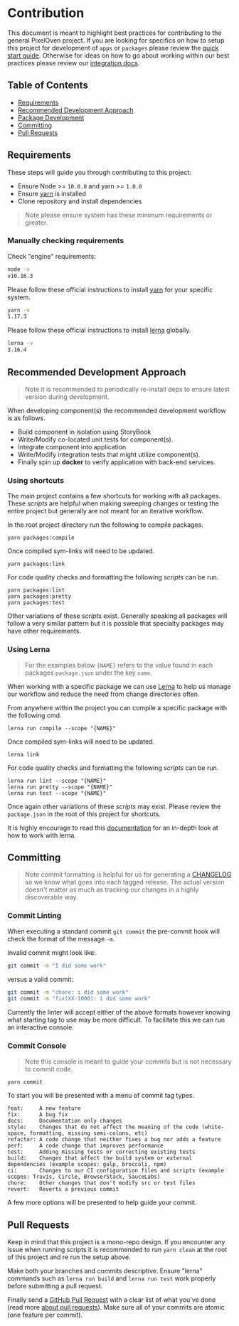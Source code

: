 # Contribution
This document is meant to highlight best practices for contributing to the general PixelOven project. If you are looking for specifics on how to setup this project for development of `apps` or `packages` please review the [quick start guide](./quick-start-guide.md). Otherwise for ideas on how to go about working within our best practices please review our [integration docs](./integrating/index.md).

## Table of Contents

- [Requirements](#requirements)
- [Recommended Development Approach](#recommended-development-approach)
- [Package Development](#package-development)
- [Committing](#committing)
- [Pull Requests](#pull-requests)

## Requirements

These steps will guide you through contributing to this project:

- Ensure Node >= `10.0.0` and yarn >= `1.0.0`
- Ensure [yarn](https://yarnpkg.com/docs/install/) is installed
- Clone repository and install dependencies

> Note please ensure system has these minimum requirements or greater.

### Manually checking requirements
Check "engine" requirements:
```bash
node -v
v10.16.3
```
Please follow these official instructions to install [yarn](https://yarnpkg.com/docs/install/) for your specific system. 
```bash
yarn -v
1.17.3
```
Please follow these official instructions to install [lerna](https://github.com/lerna/lerna) globally.
```bash
lerna -v
3.16.4
```

## Recommended Development Approach
> Note it is recommended to periodically re-install deps to ensure latest version during development.

When developing component(s) the recommended development workflow is as follows.
- Build component in isolation using StoryBook
- Write/Modify co-located unit tests for component(s).
- Integrate component into application
- Write/Modify integration tests that might utilize component(s).
- Finally spin up **docker** to verify application with back-end services.

### Using shortcuts

The main project contains a few shortcuts for working with all packages. These *scripts* are helpful when making sweeping changes or testing the entire project but generally are not meant for an iterative workflow.

In the root project directory run the following to compile packages.
```
yarn packages:compile
```
Once compiled sym-links will need to be updated.
```
yarn packages:link
```
For code quality checks and formatting the following *scripts* can be run.
```
yarn packages:lint
yarn packages:pretty
yarn packages:test
```
Other variations of these *scripts* exist. Generally speaking all packages will follow a very similar pattern but it is possible that specialty packages may have other requirements. 

### Using Lerna
> For the examples below `{NAME}` refers to the value found in each packages `package.json` under the key `name`.

When working with a specific package we can use [Lerna](https://github.com/lerna/lerna/blob/master/README.md) to help us manage our workflow and reduce the need from change directories often.

From anywhere within the project you can compile a specific package with the following cmd.
```
lerna run compile --scope "{NAME}"
```
Once compiled sym-links will need to be updated.
```
lerna link
```
For code quality checks and formatting the following *scripts* can be run.
```
lerna run lint --scope "{NAME}"
lerna run pretty --scope "{NAME}"
lerna run test --scope "{NAME}"
```
Once again other variations of these *scripts* may exist. Please review the `package.json` in the root of this project for shortcuts. 

It is highly encourage to read this [documentation](https://github.com/lerna/lerna/blob/master/README.md) for an in-depth look at how to work with lerna.

## Committing
> Note commit formatting is helpful for us for generating a [CHANGELOG](CHANGELOG.md) so we know what goes into each tagged release. The actual version doesn't matter as much as tracking our changes in a highly discoverable way.

### Commit Linting
When executing a standard commit `git commit` the pre-commit hook will check the format of the message `-m`.

Invalid commit might look like:
```bash
git commit -m "I did some work"
```
versus a valid commit:
```bash
git commit -m "chore: i did some work"
git commit -m "fix(XX-1000): i did some work"
```
Currently the linter will accept either of the above formats however knowing what starting tag to use may be more difficult. To facilitate this we can run an interactive console.

### Commit Console
> Note this console is meant to guide your commits but is not necessary to commit code.  
```bash
yarn commit
```

To start you will be presented with a menu of commit tag types.
```
feat:     A new feature 
fix:      A bug fix 
docs:     Documentation only changes 
style:    Changes that do not affect the meaning of the code (white-space, formatting, missing semi-colons, etc) 
refactor: A code change that neither fixes a bug nor adds a feature 
perf:     A code change that improves performance 
test:     Adding missing tests or correcting existing tests
build:    Changes that affect the build system or external dependencies (example scopes: gulp, broccoli, npm) 
ci:       Changes to our CI configuration files and scripts (example scopes: Travis, Circle, BrowserStack, SauceLabs) 
chore:    Other changes that don't modify src or test files 
revert:   Reverts a previous commit 
```
A few more options will be presented to help guide your commit.

## Pull Requests

Keep in mind that this project is a mono-repo design. If you encounter any issue when running scripts it is recommended to run `yarn clean` at the root of this project and re run the setup above.

Make both your branches and commits descriptive. Ensure "lerna" commands such as `lerna run build` and `lerna run test` work properly before submitting a pull request.

Finally send a [GitHub Pull Request](https://github.com/pixeloven/pixeloven/compare?expand=1) with a clear list of what you've done (read more [about pull requests](https://help.github.com/articles/about-pull-requests/)). Make sure all of your commits are atomic (one feature per commit).
